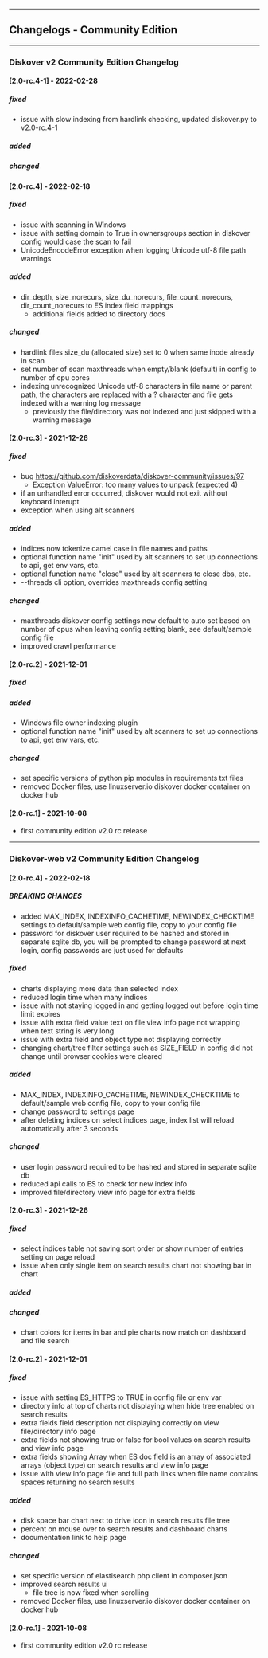 ___
## Changelogs - Community Edition
___

### Diskover v2 Community Edition Changelog

#### [2.0-rc.4-1] - 2022-02-28
##### fixed
- issue with slow indexing from hardlink checking, updated diskover.py to v2.0-rc.4-1
##### added
##### changed


#### [2.0-rc.4] - 2022-02-18
##### fixed
- issue with scanning in Windows
- issue with setting domain to True in ownersgroups section in diskover config would case the scan to fail
- UnicodeEncodeError exception when logging Unicode utf-8 file path warnings
##### added
- dir_depth, size_norecurs, size_du_norecurs, file_count_norecurs, dir_count_norecurs to ES index field mappings
    - additional fields added to directory docs
##### changed
- hardlink files size_du (allocated size) set to 0 when same inode already in scan
- set number of scan maxthreads when empty/blank (default) in config to number of cpu cores
- indexing unrecognized Unicode utf-8 characters in file name or parent path, the characters are replaced with a ? character and file gets indexed with a warning log message
    - previously the file/directory was not indexed and just skipped with a warning message


#### [2.0-rc.3] - 2021-12-26
##### fixed
- bug https://github.com/diskoverdata/diskover-community/issues/97
    - Exception ValueError: too many values to unpack (expected 4)
- if an unhandled error occurred, diskover would not exit without keyboard interupt
- exception when using alt scanners
##### added
- indices now tokenize camel case in file names and paths
- optional function name "init" used by alt scanners to set up connections to api, get env vars, etc.
- optional function name "close" used by alt scanners to close dbs, etc.
- --threads cli option, overrides maxthreads config setting
##### changed
- maxthreads diskover config settings now default to auto set based on number of cpus when leaving config setting blank, see default/sample config file
- improved crawl performance


#### [2.0-rc.2] - 2021-12-01
##### fixed
##### added
- Windows file owner indexing plugin
- optional function name "init" used by alt scanners to set up connections to api, get env vars, etc.
##### changed
- set specific versions of python pip modules in requirements txt files
- removed Docker files, use linuxserver.io diskover docker container on docker hub


#### [2.0-rc.1] - 2021-10-08
- first community edition v2.0 rc release

___
### Diskover-web v2 Community Edition Changelog

#### [2.0-rc.4] - 2022-02-18
##### BREAKING CHANGES
- added MAX_INDEX, INDEXINFO_CACHETIME, NEWINDEX_CHECKTIME settings to default/sample web config file, copy to your config file
- password for diskover user required to be hashed and stored in separate sqlite db, you will be prompted to change password at next login, config passwords are just used for defaults
##### fixed
- charts displaying more data than selected index
- reduced login time when many indices
- issue with not staying logged in and getting logged out before login time limit expires
- issue with extra field value text on file view info page not wrapping when text string is very long
- issue with extra field and object type not displaying correctly
- changing chart/tree filter settings such as SIZE_FIELD in config did not change until browser cookies were cleared
##### added
- MAX_INDEX, INDEXINFO_CACHETIME, NEWINDEX_CHECKTIME to default/sample web config file, copy to your config file
- change password to settings page
- after deleting indices on select indices page, index list will reload automatically after 3 seconds
##### changed
- user login password required to be hashed and stored in separate sqlite db
- reduced api calls to ES to check for new index info
- improved file/directory view info page for extra fields


#### [2.0-rc.3] - 2021-12-26
##### fixed
- select indices table not saving sort order or show number of entries setting on page reload
- issue when only single item on search results chart not showing bar in chart
##### added
##### changed
- chart colors for items in bar and pie charts now match on dashboard and file search


#### [2.0-rc.2] - 2021-12-01
##### fixed
- issue with setting ES_HTTPS to TRUE in config file or env var
- directory info at top of charts not displaying when hide tree enabled on search results
- extra fields field description not displaying correctly on view file/directory info page
- extra fields not showing true or false for bool values on search results and view info page
- extra fields showing Array when ES doc field is an array of associated arrays (object type) on search results and view info page
- issue with view info page file and full path links when file name contains spaces returning no search results
##### added
- disk space bar chart next to drive icon in search results file tree
- percent on mouse over to search results and dashboard charts
- documentation link to help page
##### changed
- set specific version of elastisearch php client in composer.json
- improved search results ui
    - file tree is now fixed when scrolling
- removed Docker files, use linuxserver.io diskover docker container on docker hub


#### [2.0-rc.1] - 2021-10-08
- first community edition v2.0 rc release
